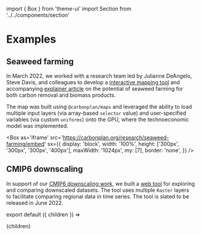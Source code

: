 import { Box } from 'theme-ui'
import Section from '../../components/section'

# Examples

## Seaweed farming

In March 2022, we worked with a research team led by Julianne DeAngelo, Steve Davis, and colleagues to develop a [interactive mapping tool](https://carbonplan.org/research/seaweed-farming) and accompanying [explainer article](https://carbonplan.org/research/seaweed-farming-explainer) on the potential of seaweed farming for both carbon removal and biomass products.

The map was built using `@carbonplan/maps` and leveraged the ability to load multiple input layers (via array-based `selector` value) and user-specified variables (via custom `uniforms`) onto the GPU, where the technoeconomic model was implemented.

<Box
  as='iframe'
  src='https://carbonplan.org/research/seaweed-farming/embed'
  sx={{
    display: 'block',
    width: '100%',
    height: ['300px', '300px', '300px', '400px'],
    maxWidth: '1024px',
    my: [7],
    border: 'none',
  }}
/>

## CMIP6 downscaling

In support of our [CMIP6 downscaling work](https://github.com/carbonplan/cmip6-downscaling), we built a [web tool](https://github.com/carbonplan/cmip6-web/) for exploring and comparing downscaled datasets. The tool uses multiple `Raster` layers to facilitate comparing regional data in time series. The tool is slated to be released in June 2022.

export default ({ children }) => <Section name='examples'>{children}</Section>
